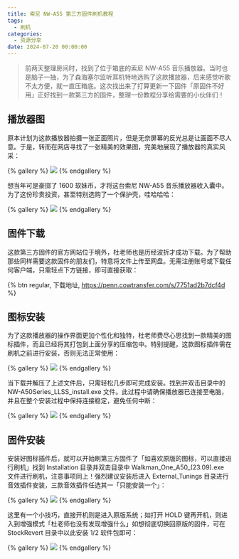 ```yaml
---
title: 索尼 NW-A55 第三方固件刷机教程
tags:
  - 刷机
categories:
  - 资源分享
date: 2024-07-20 00:00:00
---
```


> 前两天整理房间时，找到了位于箱底的索尼 NW-A55 音乐播放器。当时也是脑子一抽，为了森海塞尔监听耳机特地选购了这款播放器，后来感觉听歌不太方便，就一直压箱底。这次找出来了打算更新一下固件「原固件不好用」正好找到一款第三方的固件，整理一份教程分享给需要的小伙伴们！

<!-- more -->

## 播放器图

原本计划为这款播放器拍摄一张正面照片，但是无奈屏幕的反光总是让画面不尽人意。于是，转而在网店寻找了一张精美的效果图，完美地展现了播放器的真实风采：

{% gallery %}
![](https://cdn.dusays.com/2024/07/729-1.jpg)
{% endgallery %}

想当年可是豪掷了 1600 软妹币，才将这台索尼 NW-A55 音乐播放器收入囊中。为了这份珍贵投资，甚至特别选购了一个保护壳，哇哈哈哈：

{% gallery %}
![](https://cdn.dusays.com/2024/07/729-2.jpg)
{% endgallery %}

## 固件下载

这款第三方固件的官方网站位于境外，杜老师也是历经波折才成功下载。为了帮助那些同样需要这款固件的朋友们，特意将文件上传至网盘。无需注册账号或下载任何客户端，只需轻点下方链接，即可直接获取：

{% btn regular, 下载地址, https://penn.cowtransfer.com/s/7751ad2b7dcf4d %}

## 图标安装

为了这款播放器的操作界面更加个性化和独特，杜老师费尽心思找到一款精美的图标插件，而且已经将其打包到上面分享的压缩包中。特别提醒，这款图标插件需在刷机之前进行安装，否则无法正常使用：

{% gallery %}
![](https://cdn.dusays.com/2024/07/729-3.jpg)
{% endgallery %}

当下载并解压了上述文件后，只需轻松几步即可完成安装。找到并双击目录中的 NW-A50Series_LLSS_install.exe 文件。此过程中请确保播放器已连接至电脑，并且在整个安装过程中保持连接稳定，避免任何中断：

{% gallery %}
![](https://cdn.dusays.com/2024/07/729-4.jpg)
{% endgallery %}

## 固件安装

安装好图标插件后，就可以开始刷第三方固件了「如喜欢原版的图标，可以直接进行刷机」找到 Installation 目录并双击目录中 Walkman_One_A50_(23.09).exe 文件进行刷机，注意事项同上！强烈建议安装后进入 External_Tunings 目录进行音效插件安装，三款音效插件任选其一「只能安装一个」：

{% gallery %}
![](https://cdn.dusays.com/2024/07/729-5.jpg)
{% endgallery %}

这里有一个小技巧，直接开机则是进入原版系统；如打开 HOLD 键再开机，则进入到增强模式「杜老师也没有发现增强什么」如想彻底切换回原版的固件，可在 StockRevert 目录中以此安装 1/2 软件包即可：

{% gallery %}
![](https://cdn.dusays.com/2024/07/729-6.jpg)
{% endgallery %}